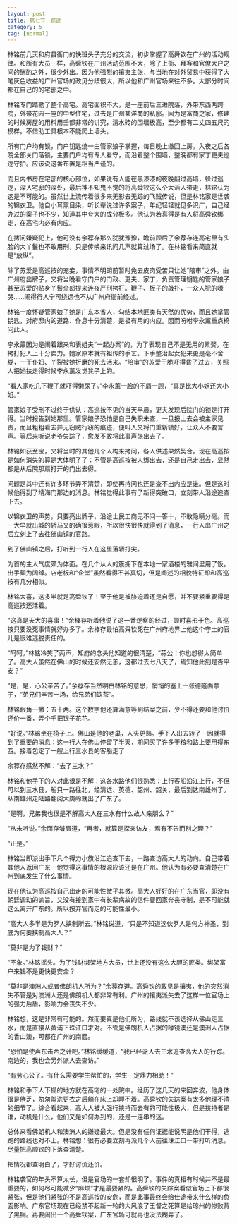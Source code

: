 ```yaml
---
layout: post
title: 第七节　踪迹
category: 5
tag: [normal]
---
```


林铭前几天和府县衙门的快班头子充分的交流，初步掌握了高舜钦在广州的活动规律。和所有大员一样，高舜钦在广州活动范围不大，除了上衙、拜客和官僚大户之间的酬酌之外，很少外出。因为他强烈的攘夷主张，与当地在对外贸易中获得了大笔灰色收益的广州官场的政见分歧很大，所以他和广州官场来往不多。大部分时间都在自己的的宅邸之中。

林铭专门踏勘了整个高宅。高宅面积不大，是一座前后三进院落，外带东西两跨院，外带花园一座的中型住宅，过去是广州某洋商的私邸。因为是富商之家，修建的时候房屋的用料用壬都非常的讲究，清水砖的围墙极高，至少都有二丈四五尺的模样。不借助工具根本不能爬上墙头。

所有门户均有锁，门户钥匙统一由管家娘子掌握，每日晚上缴回上房。入夜之后各院全部关门落锁，主要门户均有专人看守，而沿着整个围墙，整晚都有家丁更夫巡逻守护。应该说这番布置是相当严谨的。

而且内书房在宅邸的核心部位，如果说有人能在黑漆漆的夜晚翻过高墙，躲过巡逻，深入宅邸的深处，最后神不知鬼不觉的将高舜钦这么个大活人带走，林铭认为这是不可能的。虽然世上流传着很多来无影去无踪的飞贼传说，但是林铭家是世袭的锦衣卫。他自小耳熏目染，听长辈说过许多案子，年纪轻轻就见多识广，自己经办过的案子也不少，知道其中夸大的成分极多。他认为若真得是有人将高舜钦绑走，在高宅内必有内应。

在拷问嫌疑犯上，他可没有余荐存那么犹犹豫豫，瞻前顾后了余荐存连高宅里有头脸的大丫鬟也不敢用刑，只是传唤来讯问几声就算过场了。在林铭看来简直就是“放纵”。

除了苏爱是高巡按的宠妾，事情不明朗前暂时免去皮肉受苦只让她“陪审”之外。由广州府出牌子，又将当晚看守门户的门政、更夫、家丁，负责管理钥匙的管家娘子甚至苏爱的贴身丫鬟全部提来连夜严刑拷打。鞭子、板子的敲扑，一众人犯的嚎哭……闹得行人宁可绕远也不从广州府衙前经过。

林铭一度怀疑管家娘子她是广东本省人，勾结本地匪类有天然的优势，而且她掌管钥匙，对府邸内的道路、作息十分清楚，是极有用的内应。因而吩咐李永薰重点椅问此人。

李永薰因为是闹着跟来和表姐夫“一起办案”的，为了表现自己不是无用的累赘，在拷打犯人上十分卖力。她家原本就有祖传的手艺。下手整治起女犯来更是毫不舍糊，一干仆妇、丫裂被她折磨的死去活来。“陪审”的苏爱干脆吓得昏了过去，关照人把她扶走得时候李永薰发觉凳子上的。

“看人家吃几下鞭子就吓得懒尿了。”李永薰一脸的不屑一顾，“真是比大小姐还大小姐。”

管家娘子受刑不过终于供认：高巡按不见的当天早晨，更夫发现后院门的锁是打开得。当时报告到她那里。管家娘子恐怕是自己失职未查，一旦报上去会被主家见责，而且粗粗看去并无窃贼行窃的痕迹，便叫人又将门重新锁好，让众人不要言声。等后来听说老爷失踪了，愈发不敢将此事声张出去了。

林铭如获至宝，又将当时的其他几个人构来拷问，各人供述果然契合。现在高巡按是如何消失的算是大体明了了：不管是高巡按被人绑出去，还是自己走出去，显然都是从后院那扇打开的门出去得。

问题是其中还有许多环节弄不清楚，即使再持问也还是查不出内应是谁。但是这时候他得到了靖海门那边的消息。林铭觉得此事有了新得突破口，立刻带人沿途追查下去。

以锦衣卫的声势，只要亮出牌子，沿途士民工商无不问一答十，不敢隐瞒分毫。而一大早就出城的轿马又的确很惹眼，所以很快很快就得到了消息，一行人出广州之后立刻上了去往佛山镇的官路。

到了佛山镇之后，打听到一行人在这里落轿打尖。

为首的主人气度颇为体面。在几个从人的簇拥下在本地一家酒楼的雅间里用了饭。出手颇为阔绰。店老板和“企堂”虽然看得不甚真切，但是阐述的相貌特征却和高巡按有几分相似。

林铭大喜，这多半就是高舜钦了！至于他是被胁迫着还是自愿，并不要紧重要得是高巡按还活着。

“这真是天大的喜事！”余棒存听着他说了这一番逻察的经过，顿时喜形于色。高巡按只要没死事情就好办多了。余棒存最怕高舜钦死在广州府地界上他这个守土的官儿是很难逃脱责任的。

“呵呵。”林铭冷笑了两声，知府的念头他知道的很清楚，“蒜公！你也想得太简单了。高大人虽然在佛山的时候还安然无恙，这都过去七八天了，焉知他此刻是否平安？”

“是，是，心公辛苦了。”余荐存当然明白林铭的意思，悄悄的塞上一张德隆面票子，“弟兄们辛苦一场，给兄弟们饮茶”。

林铭眼角一撇：五十两。这个数字他还算满意等到结案之前，少不得还要和他讨价还价一番，弄个千把银子花花。

“好说。”林铭坐在椅子上。佛山是他的老巢，人头更熟。手下人出去转了一因就得到了重要的消息：这一行人在佛山停留了半天，期间买了许多干粮和路上要用得东西。接着包定了一艘上行三水县的客船走了

余荐存感然不解：“去了三水？”

林铭和他手下的人对此很是不解：这各水路他们很熟悉：上行客船沿江上行，不但可以到三水县，船只一路往北，经清远、英德、韶州、韶关，最后到达南雄州了。从南雄州走陆路翻阅大庚岭就出了广东了。

“是啊，兄弟我也很是不解高大人在三水有什么故人亲朋么？”

“从未听说。”余面存皱眉道，“再者，就算是探亲访友，焉有不告而别之理？”

“正是。”

林铭当即派出手下凡个得力小旗沿江追查下去，一路查访高大人的动向。自己带着其他人返回广东一他觉得这事情的根源应该还是在广州。他认为有必要查清楚在广州到底发生了什么事情。

现在他认为高巡按自己出走的可能性微乎其微。高大人好好的在广东当官，即没有朝廷调动的谕旨，又没有接到家中有长辈病故的信件要回家奔丧守制，是不可能就这么离开广东的。所以按弃官而走的可能性最小。

“高大人多半是为歹人挟制所去。”林铭说道，“只是不知道这伙歹人是何方神圣，到底为何要挟制高大人？”

“莫非是为了钱财？”

“不象。”林铭摇头。为了钱财绑架地方大员，世上还没有这么大胆的匪类。绑架富户来钱不是更快更安全？

“莫非是澳洲人或者佛朗机人所为？”余荐存道。高舜钦的政见是攘夷，他的突然消失不管是对澳洲人还是佛朗机人都非常有利。广州的攘夷派失去了这样一位官场上的强力后盾，影响力会丧失不少。

林铭想，这是非常有可能的。然而要真是他们所为，路线就不该选择从佛山走三水，而是直接从黄浦下珠江口才对。不管是佛朗机人占据的嚎镜澳还是澳洲人占据的香山澳，可都在广州的南面。

“恐怕是使声东击西之计吧。”林铭缓缓道，“我已经派人去三水追查高大人的行踪。南边的，我也会另外派人去查访。”

“有劳心公了。有什么需要学生帮忙的，学生一定鼎力相助！”

林铭和手下人下榻的地方就在高宅的一处院中。经历了这几天的来回奔波，他身体很是倦乏，匆匆盥洗更衣之后躺在床上却睡不着。高舜钦的失踪案有太多他理不清的细节了。综合看起来，高大人被人强行挟持而去有的可能性极大，但是挟持者是谁，动机是什么，他们又是如何办到的，还是一连串的迷。

总体来看佛朗机人和澳洲人的嫌疑最大。但是没有任何证据能说明是他们干得，逃跑的路线也对不上。林铭想：很有必要立刻再派几个人前往珠江口一带打听消息。尽量把高顺钦的下落查清楚。

把情况都查明白了，才好讨价还价。

林铭袭官的年头不算太长，但是官场的一套却很明了。事件的真相有时候并不是最重要的，如何尽可能减少“麻烦”才是最要紧的。高舜钦的失踪案看似官场上下都很紧张，但是他们紧张的不是高巡按的安危，而是此事最终会给仕途带来什么样的负面影响。广东官场现在已经禁不起新一轮的大风浪了王督之死算是给琼州的惨败背了黑锅。再要闹出一个高舜钦案，广东官场可就再也没法糊弄了。
